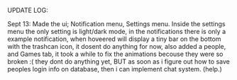 UPDATE LOG:

Sept 13:
 Made the ui; Notification menu, Settings menu. Inside the settings menu the only setting is light/dark mode, in the notifications there is only a example notification, when hoveered will display a tiny bar on the bottom with the trashcan icon, it dosent do anything for now, also added a people, and Games tab, it took a while to fix the animations becouse they were so broken :( they dont do anything yet, BUT as soon as i figure out how to save peoples login info on database, then i can implement chat system. (help.)